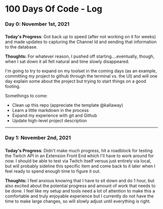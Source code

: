 # 100 Days Of Code - Log

### Day 0: November 1st, 2021
#####

**Today's Progress**: Got back up to speed (after not working on it for weeks) and made updates to capturing the Channel Id and sending that information to the database.

**Thoughts:** For whatever reason, I pushed off starting....eventually, though, when I sat down it all felt natural and time slowly disappeared. 

I'm going to try to expand on my toolset in the coming days (as an example, committing my project to github through the terminal vs. the UI) and will one day explain some about the project but trying to start things on a good footing.

Somethings to come:
- Clean up this repo (appreciate the template @kallaway)
- Learn a little markdown in the process
- Expand my experience with git and Github
- Update high-level project description

-----

### Day 1: November 2nd, 2021
#####

**Today's Progress**: Didn't make much progress, hit a roadblock for testing the Twitch API in an Extension Front End which I'll have to work around for now. I should be able to test via Twitch itself versus just entirely via local, but will probably sideline this specific item and come back to it later when I feel ready to spend enough time to figure it out.

**Thoughts:** I feel anxious knowing that I have to sit down and do 1 hour, but also excited about the potential progress and amount of work that needs to be done. I feel like my setup and tools need a lot of attention to make this a comfortable and truly enjoyable experience but I currently do not have the time to make large changes, so will slowly adjust until everything is right.